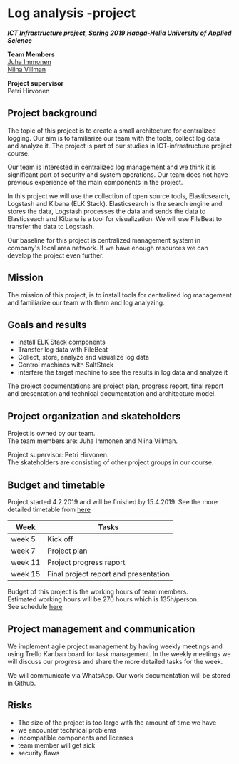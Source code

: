 # Log analysis -project

***ICT Infrastructure project, Spring 2019*** 
***Haaga-Helia University of Applied Science***

**Team Members**  
[Juha Immonen](https://github.com/immonju1)   
[Niina Villman](https://github.com/niinavi)

**Project supervisor**  
Petri Hirvonen

## Project background
The topic of this project is to create a small architecture for centralized logging. Our aim is to familiarize our team with the tools, collect log data and analyze it. The project is part of our studies in ICT-infrastructure project course. 

Our team is interested in centralized log management and we think it is significant part of security and system operations. Our team does not have previous experience of the main components in the project.

In this project we will use the collection of open source tools, Elasticsearch, Logstash and Kibana (ELK Stack). Elasticsearch is the search engine and stores the data, Logstash processes the data and sends the data to Elasticseach and Kibana is a tool for visualization. We will use FileBeat to transfer the data to Logstash. 

Our baseline for this project is centralized management system in company's local area network. If we have enough resources we can develop the project even further.

## Mission
The mission of this project, is to install tools for centralized log management and familiarize our team with them and log analyzing. 


## Goals and results
- Install ELK Stack components
- Transfer log data with FileBeat
- Collect, store, analyze and visualize log data
- Control machines with SaltStack
- interfere the target machine to see the results in log data and analyze it


The project documentations are project plan, progress report, final report and presentation and technical documentation and architecture model.

## Project organization and skateholders
Project is owned by our team.  
The team members are: Juha Immonen and Niina Villman.

Project supervisor: Petri Hirvonen.  
The skateholders are consisting of other project groups in our course.

## Budget and timetable
Project started 4.2.2019 and will be finished by 15.4.2019. See the more detailed timetable from [here](https://github.com/niinavi/Elkit/blob/master/project_management/schedule.md)


Week | Tasks
---- | -----
week 5 | Kick off
week 7 | Project plan
week 11 | Project progress report
week 15 | Final project report and presentation

Budget of this project is the working hours of team members.  
Estimated working hours will be 270 hours which is 135h/person.  
See schedule [here](https://github.com/niinavi/Jarjestelmaprojekti/blob/master/project_management/schedule.md)

## Project management and communication
We implement agile project management by having weekly meetings and using Trello Kanban board for task management. In the weekly meetings we will discuss our progress and share the more detailed tasks for the week. 

We will communicate via WhatsApp. Our work documentation will be stored in Github.

## Risks
- The size of the project is too large with the amount of time we have
- we encounter technical problems
- incompatible components and licenses
- team member will get sick
- security flaws
